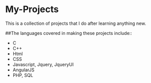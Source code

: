 # My-Projects
This is a collection of projects that I do after learning anything new. 

##The languages covered in making these projects include::
  * C
  * C++
  * Html
  * CSS
  * Javascript, Jquery, JqueryUI
  * AngularJS
  * PHP, SQL

